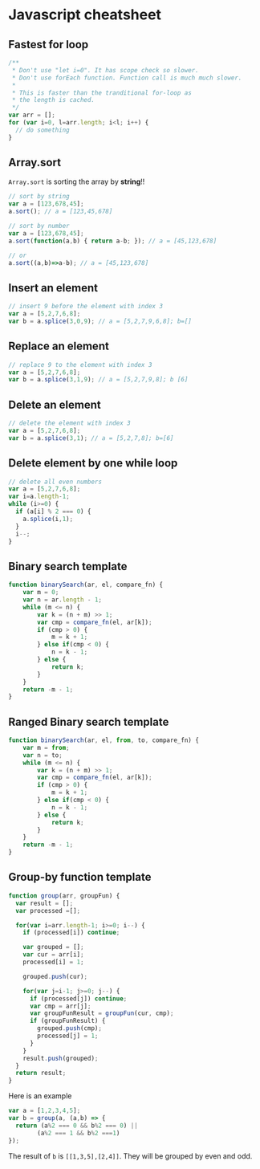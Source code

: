 # Javascript cheatsheet


## Fastest for loop
```Javascript
/**
 * Don't use "let i=0". It has scope check so slower.
 * Don't use forEach function. Function call is much much slower.
 * 
 * This is faster than the tranditional for-loop as
 * the length is cached.
 */
var arr = [];
for (var i=0, l=arr.length; i<l; i++) {
  // do something
}
```

## Array.sort
`Array.sort` is sorting the array by **string**!!
```Javascript
// sort by string
var a = [123,678,45];
a.sort(); // a = [123,45,678]

// sort by number
var a = [123,678,45];
a.sort(function(a,b) { return a-b; }); // a = [45,123,678]

// or
a.sort((a,b)=>a-b); // a = [45,123,678]
```

## Insert an element
```Javascript
// insert 9 before the element with index 3
var a = [5,2,7,6,8];
var b = a.splice(3,0,9); // a = [5,2,7,9,6,8]; b=[]
```

## Replace an element
```Javascript
// replace 9 to the element with index 3
var a = [5,2,7,6,8];
var b = a.splice(3,1,9); // a = [5,2,7,9,8]; b [6]
```

## Delete an element
```Javascript
// delete the element with index 3
var a = [5,2,7,6,8];
var b = a.splice(3,1); // a = [5,2,7,8]; b=[6]
```

## Delete element by one while loop
```Javascript
// delete all even numbers
var a = [5,2,7,6,8];
var i=a.length-1;
while (i>=0) {
  if (a[i] % 2 === 0) {
    a.splice(i,1);
  }
  i--;
}
```

## Binary search template
```Javascript
function binarySearch(ar, el, compare_fn) {
    var m = 0;
    var n = ar.length - 1;
    while (m <= n) {
        var k = (n + m) >> 1;
        var cmp = compare_fn(el, ar[k]);
        if (cmp > 0) {
            m = k + 1;
        } else if(cmp < 0) {
            n = k - 1;
        } else {
            return k;
        }
    }
    return -m - 1;
}
```

## Ranged Binary search template
```Javascript
function binarySearch(ar, el, from, to, compare_fn) {
    var m = from;
    var n = to;
    while (m <= n) {
        var k = (n + m) >> 1;
        var cmp = compare_fn(el, ar[k]);
        if (cmp > 0) {
            m = k + 1;
        } else if(cmp < 0) {
            n = k - 1;
        } else {
            return k;
        }
    }
    return -m - 1;
}
```


## Group-by function template
```Javascript
function group(arr, groupFun) {
  var result = [];
  var processed =[];

  for(var i=arr.length-1; i>=0; i--) {
    if (processed[i]) continue;

    var grouped = [];
    var cur = arr[i];
    processed[i] = 1;

    grouped.push(cur);

    for(var j=i-1; j>=0; j--) {
      if (processed[j]) continue;
      var cmp = arr[j];
      var groupFunResult = groupFun(cur, cmp);
      if (groupFunResult) {
        grouped.push(cmp);
        processed[j] = 1;
      }
    }
    result.push(grouped);
  }
  return result;
}
```

Here is an example
```Javascript
var a = [1,2,3,4,5];
var b = group(a, (a,b) => {
  return (a%2 === 0 && b%2 === 0) ||
        (a%2 === 1 && b%2 ===1)
});
```
The result of `b` is `[[1,3,5],[2,4]]`. They will be grouped by even and odd.
